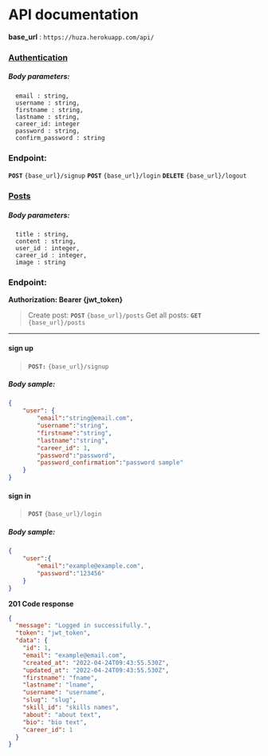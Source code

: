 
# <span class="text-center"> API documentation </span>

<strong>base_url</strong> : ```https://huza.herokuapp.com/api/```
### <u>Authentication</u><br>
##### Body parameters:

```text
  email : string,
  username : string,
  firstname : string,
  lastname : string,
  career_id: integer
  password : string,
  confirm_password : string
```
### Endpoint:

<strong>```POST```</strong> ```{base_url}/signup```
<strong>```POST```</strong> ```{base_url}/login```
<strong>```DELETE```</strong> ```{base_url}/logout```

### <u>Posts</u><br>
##### Body parameters:

```text
  title : string,
  content : string,
  user_id : integer,
  career_id : integer,
  image : string
```
### Endpoint:

<strong>Authorization: Bearer {jwt_token}</strong>

> Create post: <strong>```POST```</strong> ```{base_url}/posts``` 
> Get all posts: <strong>```GET```</strong> ```{base_url}/posts```


<hr>

#### sign up

> <strong>```POST:```</strong> ```{base_url}/signup```


##### Body sample:

```json
{
    "user": {
        "email":"string@email.com",
        "username":"string",
        "firstname":"string",
        "lastname":"string",
        "career_id": 1,
        "password":"password",
        "password_confirmation":"password sample"
    }
}
```

#### sign in 

> <strong>```POST```</strong> ```{base_url}/login```

##### Body sample:


```json
{
    "user":{
        "email":"example@example.com",
        "password":"123456"
    }
}
```
<strong>201 Code response</strong>

```json
{
  "message": "Logged in successifully.",
  "token": "jwt_token",
  "data": {
    "id": 1,
    "email": "example@email.com",
    "created_at": "2022-04-24T09:43:55.530Z",
    "updated_at": "2022-04-24T09:43:55.530Z",
    "firstname": "fname",
    "lastname": "lname",
    "username": "username",
    "slug": "slug",
    "skill_id": "skills names",
    "about": "about text",
    "bio": "bio text",
    "career_id": 1
  }
}
```

